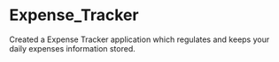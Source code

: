 ﻿# Expense_Tracker
Created a Expense Tracker application which regulates and keeps your daily expenses information stored. 
